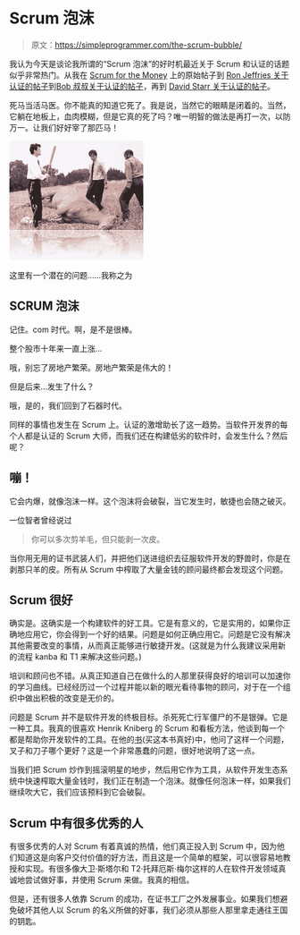 # Scrum 泡沫

> 原文：<https://simpleprogrammer.com/the-scrum-bubble/>

我认为今天是谈论我所谓的“Scrum 泡沫”的好时机最近关于 Scrum 和认证的话题似乎非常热门。从我在 [Scrum for the Money](https://simpleprogrammer.com/2010/03/31/scrum-for-the-money/) 上的原始帖子到 [Ron Jeffries 关于认证的帖子](http://xprogramming.com/articles/scrum-alliance-drop-certified/)到[Bob 叔叔关于认证的帖子](http://blog.objectmentor.com/articles/2010/04/27/certification-dont-waste-your-time)，再到 [David Starr 关于认证的帖子](http://elegantcode.com/2010/04/29/scrum-and-the-c-word/)。

死马当活马医。你不能真的知道它死了。我是说，当然它的眼睛是闭着的。当然，它躺在地板上，血肉模糊，但是它真的死了吗？唯一明智的做法是再打一次，以防万一。让我们好好宰了那匹马！



![beating_a_dead_horse](img/f8ba695aabad6770601f037f59c8886d.png "beating_a_dead_horse")

[](https://simpleprogrammer.com/wp-content/uploads/2010/04/beating_a_dead_horse.jpg)这里有一个潜在的问题……我称之为

## SCRUM 泡沫

记住。com 时代。啊，是不是很棒。

整个股市十年来一直上涨…

哦，别忘了房地产繁荣。房地产繁荣是伟大的！

但是后来…发生了什么？

哦，是的，我们回到了石器时代。

同样的事情也发生在 Scrum 上。认证的激增助长了这一趋势。当软件开发界的每个人都是认证的 Scrum 大师，而我们还在构建低劣的软件时，会发生什么？然后呢？

## 嘣！

它会内爆，就像泡沫一样。这个泡沫将会破裂，当它发生时，敏捷也会随之破灭。

一位智者曾经说过

> 你可以多次剪羊毛，但只能剥一次皮。

当你用无用的证书武装人们，并把他们送进组织去征服软件开发的野兽时，你是在剥那只羊的皮。所有从 Scrum 中榨取了大量金钱的顾问最终都会发现这个问题。

## Scrum 很好

确实是。这确实是一个构建软件的好工具。它是有意义的，它是实用的，如果你正确地应用它，你会得到一个好的结果。问题是如何正确应用它。问题是它没有解决其他需要改变的事情，从而真正能够进行敏捷开发。(这就是为什么我建议采用新的流程 kanba 和 T1 来解决这些问题。)

培训和顾问也不错。从真正知道自己在做什么的人那里获得良好的培训可以加速你的学习曲线。已经经历过一个过程并能以新的眼光看待事物的顾问，对于在一个组织中做出积极的改变是无价的。

问题是 Scrum 并不是软件开发的终极目标。杀死死亡行军僵尸的不是银弹。它是一种工具。我真的很喜欢 Henrik Kniberg 的 Scrum 和看板方法，他谈到每一个都是帮助你开发软件的工具。在他的[书](http://www.amazon.com/gp/product/0557138329/ref=as_li_ss_tl?ie=UTF8&camp=1789&creative=390957&creativeASIN=0557138329&linkCode=as2&tag=makithecompsi-20)(买这本书真好)中，他问了这样一个问题，叉子和刀子哪个更好？这是一个非常愚蠢的问题，很好地说明了这一点。

当我们把 Scrum 炒作到摇滚明星的地步，然后用它作为工具，从软件开发生态系统中快速榨取大量金钱时，我们正在制造一个泡沫。就像任何泡沫一样，如果我们继续吹大它，我们应该预料到它会破裂。

## Scrum 中有很多优秀的人

有很多优秀的人对 Scrum 有着真诚的热情，他们真正投入到 Scrum 中，因为他们知道这是向客户交付价值的好方法，而且这是一个简单的框架，可以很容易地教授和实现。有很多像大卫·斯塔尔和 T2·托拜厄斯·梅尔这样的人在软件开发领域真诚地尝试做好事，并使用 Scrum 来做。我真的相信。

但是，还有很多人依靠 Scrum 的成功，在证书工厂之外发展事业。如果我们想避免破坏其他人以 Scrum 的名义所做的好事，我们必须从那些人那里拿走通往王国的钥匙。